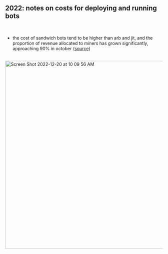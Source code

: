 ## 2022: notes on costs for deploying and running bots

<br>

* the cost of sandwich bots tend to be higher than arb and jit, and the proportion of revenue allocated to miners has grown significantly, approaching 90% in october ([source](https://eigenphi.io/report/mev-impact-on-uniswap))


<br>

<img width="600" alt="Screen Shot 2022-12-20 at 10 09 56 AM" src="https://user-images.githubusercontent.com/1130416/208736350-d86d8230-1bbd-4882-9316-476f80ad10b1.png">



<br>
